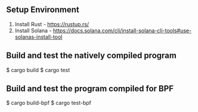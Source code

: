 ## Setup Environment
1. Install Rust - https://rustup.rs/
2. Install Solana - https://docs.solana.com/cli/install-solana-cli-tools#use-solanas-install-tool

## Build and test the natively compiled program
$ cargo build
$ cargo test

## Build and test the program compiled for BPF
$ cargo build-bpf
$ cargo test-bpf
